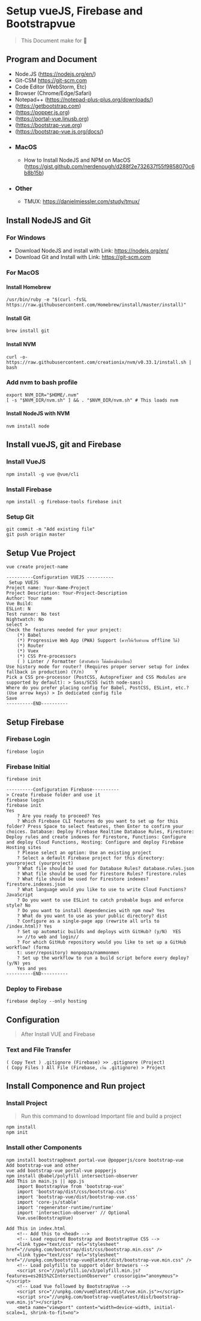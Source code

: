 # Setup vueJS, Firebase and Bootstrapvue 
> This Document make for 🦖 
## Program and Document
- Node.JS (https://nodejs.org/en/)
- Git-CSM https://git-scm.com 
- Code Editor (WebStorm, Etc)
- Browser (Chrome/Edge/Safari)
- Notepad++ (https://notepad-plus-plus.org/downloads/)
- (https://getbootstrap.com)
- (https://popper.js.org)
- (https://portal-vue.linusb.org)
- (https://bootstrap-vue.org)
- (https://bootstrap-vue.js.org/docs/)
- ### MacOS
   - How to Install NodeJS and NPM on MacOS (https://gist.github.com/nerdenough/d288f2e732637f55f9858070c6b8b15b)
- ### Other
   - TMUX: https://danielmiessler.com/study/tmux/


## Install NodeJS and Git
### For Windows 
- Download NodeJS and install with Link: https://nodejs.org/en/
- Download Git and Install with Link: https://git-scm.com
### For MacOS
#### Install Homebrew
```
/usr/bin/ruby -e "$(curl -fsSL https://raw.githubusercontent.com/Homebrew/install/master/install)"
```
#### Install Git
```
brew install git
```
#### Install NVM
```
curl -o- https://raw.githubusercontent.com/creationix/nvm/v0.33.1/install.sh | bash
```
### Add nvm to bash profile
```
export NVM_DIR="$HOME/.nvm"
[ -s "$NVM_DIR/nvm.sh" ] && . "$NVM_DIR/nvm.sh" # This loads nvm
```
#### Install NodeJS with NVM
```
nvm install node
```
## Install vueJS, git and Firebase
### Install VueJS
```
npm install -g vue @vue/cli 
```
### Install Firebase
```
npm install -g firebase-tools firebase init
```
### Setup Git
```
git commit -m "Add existing file"
git push origin master
```

## Setup Vue Project
```
vue create project-name
```
```
----------Configuration VUEJS ----------
 Setup VUEJS
Project name: Your-Name-Project
Project Description: Your-Project-Description
Author: Your name
Vue Build:
ESLint: N
Test runner: No test
Nightwatch: No
select >
Check the features needed for your project:
	(*) Babel
	(*) Progressive Web App (PWA) Support (ควรให้เว็บทำงาน offline ได้)
	(*) Router
	(*) Vuex
	(*) CSS Pre-processors
	( ) Linter / Formatter (ตัวบังคับว่า โค้ดต้องมีระเบียบ)
Use history mode for router? (Requires proper server setup for index fallback in production) (Y/n)    Y
Pick a CSS pre-processor (PostCSS, Autoprefixer and CSS Modules are supported by default): > Sass/SCSS (with node-sass)
Where do you prefer placing config for Babel, PostCSS, ESLint, etc.? (Use arrow keys) > In dedicated config file
Save
----------END----------
```

## Setup Firebase
### Firebase Login
```
firebase login
```
### Firebase Initial
```
firebase init
```
```
----------Configuration Firebase----------
> Create firebase folder and use it
firebase login
firebase init
Yes
	? Are you ready to proceed? Yes
	? Which Firebase CLI features do you want to set up for this folder? Press Space to select features, then Enter to confirm your choices. Database: Deploy Firebase Realtime Database Rules, Firestore: Deploy rules and create indexes for Firestore, Functions: Configure and deploy Cloud Functions, Hosting: Configure and deploy Firebase Hosting sites
	? Please select an option: Use an existing project
	? Select a default Firebase project for this directory: yourproject (yourproject)
	? What file should be used for Database Rules? database.rules.json
	? What file should be used for Firestore Rules? firestore.rules
	? What file should be used for Firestore indexes? firestore.indexes.json
	? What language would you like to use to write Cloud Functions? JavaScript
	? Do you want to use ESLint to catch probable bugs and enforce style? No
	? Do you want to install dependencies with npm now? Yes
	? What do you want to use as your public directory? dist
	? Configure as a single-page app (rewrite all urls to /index.html)? Yes
	? Set up automatic builds and deploys with GitHub? (y/N)  YES
	>> //to web and login//
	? For which GitHub repository would you like to set up a GitHub workflow? (forma
	t: user/repository) monpopza/nammonmen
	? Set up the workflow to run a build script before every deploy? (y/N) yes
	Yes and yes
----------END----------
```

### Deploy to Firebase
```
firebase deploy --only hosting 
```

## Configuration
> After Install VUE and Firebase
### Text and File Transfer
```
( Copy Text ) .gitignore (Firebase) >> .gitignore (Project)
( Copy Files ) All File (Firebase, เว้น .gitignore) > Project
```
## Install Componence and Run project
### Install Project
> Run this command to download Important file and build a project 
```
npm install
npm init
```

### Install other Components
```
npm install bootstrap@next portal-vue @popperjs/core bootstrap-vue
Add bootstrap-vue and other
vue add bootstrap-vue portal-vue popperjs
npm install @babel/polyfill intersection-observer
Add This in main.js || app.js
	import BootstrapVue from 'bootstrap-vue'
	import 'bootstrap/dist/css/bootstrap.css'
	import 'bootstrap-vue/dist/bootstrap-vue.css'
	import 'core-js/stable'
	import 'regenerator-runtime/runtime'
	import 'intersection-observer' // Optional
	Vue.use(BootstrapVue)

Add This in index.html
	<!-- Add this to <head> -->
	<!-- Load required Bootstrap and BootstrapVue CSS -->
	<link type="text/css" rel="stylesheet" href="//unpkg.com/bootstrap/dist/css/bootstrap.min.css" />
	<link type="text/css" rel="stylesheet" href="//unpkg.com/bootstrap-vue@latest/dist/bootstrap-vue.min.css" />
	<!-- Load polyfills to support older browsers -->
	<script src="//polyfill.io/v3/polyfill.min.js?features=es2015%2CIntersectionObserver" crossorigin="anonymous"></script>
	<!-- Load Vue followed by BootstrapVue -->
	<script src="//unpkg.com/vue@latest/dist/vue.min.js"></script>
	<script src="//unpkg.com/bootstrap-vue@latest/dist/bootstrap-vue.min.js"></script>
	<meta name="viewport" content="width=device-width, initial-scale=1, shrink-to-fit=no">
```


